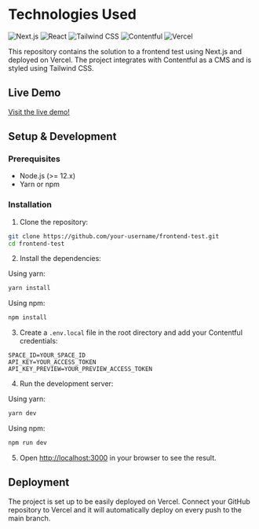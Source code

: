 # Technologies Used

![Next.js](https://img.shields.io/badge/Next.js-000000?logo=next.js)
![React](https://img.shields.io/badge/React-61DAFB?logo=react)
![Tailwind CSS](https://img.shields.io/badge/TailwindCSS-38B2AC?logo=tailwind-css)
![Contentful](https://img.shields.io/badge/Contentful-2478CC?logo=contentful)
![Vercel](https://img.shields.io/badge/Vercel-Deployed-black?logo=vercel)

This repository contains the solution to a frontend test using Next.js and deployed on Vercel. The project integrates with Contentful as a CMS and is styled using Tailwind CSS.

## Live Demo

[Visit the live demo!](https://frontend-test-2dzmoepht-jmurphy1196.vercel.app/)

## Setup & Development

### Prerequisites

- Node.js (>= 12.x)
- Yarn or npm

### Installation

1. Clone the repository:

```bash
git clone https://github.com/your-username/frontend-test.git
cd frontend-test
```

2. Install the dependencies:

Using yarn:

```bash
yarn install
```

Using npm:

```bash
npm install
```

3. Create a `.env.local` file in the root directory and add your Contentful credentials:

```env
SPACE_ID=YOUR_SPACE_ID
API_KEY=YOUR_ACCESS_TOKEN
API_KEY_PREVIEW=YOUR_PREVIEW_ACCESS_TOKEN
```

4. Run the development server:

Using yarn:

```bash
yarn dev
```

Using npm:

```bash
npm run dev
```

5. Open [http://localhost:3000](http://localhost:3000) in your browser to see the result.

## Deployment

The project is set up to be easily deployed on Vercel. Connect your GitHub repository to Vercel and it will automatically deploy on every push to the main branch.

